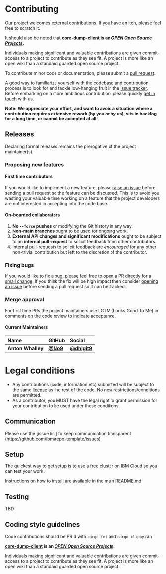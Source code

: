 # Contributing

Our project welcomes external contributions. If you have an itch, please feel
free to scratch it.

It should also be noted that **[core-dump-client](https://github.com/IBM/core-dump-client/) is an [_OPEN Open Source Projects_](https://openopensource.org/).**

Individuals making significant and valuable contributions are given commit-access to a project to contribute as they see fit. A project is more like an open wiki than a standard guarded open source project.

To contribute minor code or documentation, please submit a [pull request](https://github.com/ibm/core-dump-client/pulls).

A good way to familiarize yourself with the codebase and contribution process is
to look for and tackle low-hanging fruit in the [issue tracker](https://github.com/IBM/core-dump-client/issues?q=is%3Aissue+is%3Aopen+label%3A%22good+first+issue%22).
Before embarking on a more ambitious contribution, please quickly [get in touch](#communication) with us.

**Note: We appreciate your effort, and want to avoid a situation where a contribution
requires extensive rework (by you or by us), sits in backlog for a long time, or
cannot be accepted at all!**


## Releases

Declaring formal releases remains the prerogative of the project maintainer(s).

### Proposing new features

#### First time contributors 

If you would like to implement a new feature, please [raise an issue](https://github.com/ibm/core-dump-client/issues)
before sending a pull request so the feature can be discussed. This is to avoid
you wasting your valuable time working on a feature that the project developers
are not interested in accepting into the code base.

#### On-boarded collaborators

1. **No `--force` pushes** or modifying the Git history in any way.
1. **Non-main branches** ought to be used for ongoing work.
1. **External API changes and significant modifications** ought to be subject to an **internal pull-request** to solicit feedback from other contributors.
1. Internal pull-requests to solicit feedback are *encouraged* for any other non-trivial contribution but left to the discretion of the contributor.

### Fixing bugs

If you would like to fix a bug, please feel free to open a [PR directly for a small change](https://github.com/ibm/core-dump-client/pulls).
If you think the fix will be high impact then consider [opening an issue](https://github.com/ibm/repo-template/issues) before sending a
pull request so it can be tracked.

### Merge approval

For first time PRs the project maintainers use LGTM (Looks Good To Me) in comments on the code
review to indicate acceptance.

#### Current Maintainers
| Name                         | GitHub                                                           | Social                                                        |
| :--------------------------- | :--------------------------------------------------------------- | :------------------------------------------------------------ |
| **Anton Whalley**         | [**@No9**](https://github.com/No9)           | [**@dhigit9**](https://twitter.com/dhigit9)    |

# Legal conditions

- Any contributions (code, information etc) submitted will be subject to the same [license](LICENSE) as the rest of the code.
No new restrictions/conditions are permitted.
- As a contributor, you MUST have the legal right to grant permission for your contribution to be used under these conditions.

## Communication
Please use the [issue list] to keep communication transparent (https://github.com/ibm/repo-template/issues)

## Setup
The quickest way to get setup is to use a [free cluster](https://cloud.ibm.com/docs/containers?topic=containers-getting-started#clusters_gs) on IBM Cloud so you can test your work.

Instructions on how to install are available in the main [README.md](https://github.com/IBM/core-dump-client#installing-the-chart)

## Testing
TBD

## Coding style guidelines
Code contributions should be PR'd with `cargo fmt` and `cargo clippy` ran 

**[core-dump-client](https://github.com/IBM/core-dump-client/) is an [_OPEN Open Source Projects_](https://openopensource.org/).**

Individuals making significant and valuable contributions are given commit-access to a project to contribute as they see fit. A project is more like an open wiki than a standard guarded open source project.